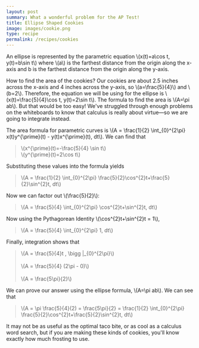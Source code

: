 ```yaml
---
layout: post
summary: What a wonderful problem for the AP Test!
title: Ellipse Shaped Cookies
image: images/cookie.png
type: recipe
permalink: /recipes/cookies
---
```


An ellipse is represented by the parametric equation \\(x(t)=a\cos t, y(t)=b\sin t\\) where \\(a\\) is the farthest distance from the origin along the x-axis and b is the farthest distance from the origin along the y-axis.

How to find the area of the cookies? Our cookies are about 2.5 inches across the x-axis and 4 inches across the y-axis, so \\(a=\frac{5}{4}\\) and \\(b=2\\). Therefore, the equation we will be using for the ellipse is \\(x(t)=\frac{5}{4}\cos t, y(t)=2\sin t\\).  The formula to find the area is \\(A=\pi ab\\). But that would be too easy! We've struggled through enough problems on the whiteboards to know that calculus is really about virtue—so we are going to integrate instead.

The area formula for parametric curves is \\(A = \frac{1}{2} \int_{0}^{2\pi} x(t)y^{\prime}(t) - y(t)x^{\prime}(t)\, dt\\). We can find that
> \\(x^{\prime}(t)=-\frac{5}{4} \sin t\\) <br>
> \\(y^{\prime}(t)=2\cos t\\)


Substituting these values into the formula yields
> \\(A = \frac{1}{2} \int_{0}^{2\pi} \frac{5}{2}\cos^{2}t+\frac{5}{2}\sin^{2}t\, dt\\)

Now we can factor out \\(\frac{5}{2}\\):
> \\(A = \frac{5}{4} \int_{0}^{2\pi} \cos^{2}t+\sin^{2}t\, dt\\)

Now using the Pythagorean Identity \\(\cos^{2}t+\sin^{2}t = 1\\), 
> \\(A = \frac{5}{4} \int_{0}^{2\pi} 1\, dt\\)

Finally, integration shows that
> \\(A = \frac{5}{4}t \, \bigg \|_{0}^{2\pi}\\) <br><br>
> \\(A = \frac{5}{4} (2\pi - 0)\\) <br><br>
> \\(A = \frac{5\pi}{2}\\) <br>

We can prove our answer using the ellipse formula, \\(A=\pi ab\\). We can see that
> \\(A = \pi \frac{5}{4}(2) = \frac{5\pi}{2} = \frac{1}{2} \int_{0}^{2\pi} \frac{5}{2}\cos^{2}t+\frac{5}{2}\sin^{2}t\, dt\\)

It may not be as useful as the optimal taco bite, or as cool as a calculus word search, but if you are making these kinds of cookies, you'll know exactly how much frosting to use.